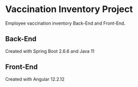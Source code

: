 # Vaccination Inventory Project
Employee vaccination inventory Back-End and Front-End.

## Back-End
Created with Spring Boot 2.6.6 and Java 11

## Front-End
Created with Angular 12.2.12
